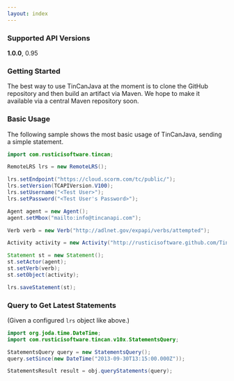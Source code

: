 ```yaml
---
layout: index
---
```


### Supported API Versions

**1.0.0**, 0.95

### Getting Started

The best way to use TinCanJava at the moment is to clone the GitHub repository and then build an artifact via Maven. We hope to make it available via a central Maven repository soon.

### Basic Usage

The following sample shows the most basic usage of TinCanJava, sending a simple statement.

```java
import com.rusticisoftware.tincan;

RemoteLRS lrs = new RemoteLRS();

lrs.setEndpoint("https://cloud.scorm.com/tc/public/");
lrs.setVersion(TCAPIVersion.V100);
lrs.setUsername("<Test User>");
lrs.setPassword("<Test User's Password>");

Agent agent = new Agent();
agent.setMbox("mailto:info@tincanapi.com");

Verb verb = new Verb("http://adlnet.gov/expapi/verbs/attempted");

Activity activity = new Activity("http://rusticisoftware.github.com/TinCanJava");

Statement st = new Statement();
st.setActor(agent);
st.setVerb(verb);
st.setObject(activity);

lrs.saveStatement(st);

```

### Query to Get Latest Statements

(Given a configured `lrs` object like above.)

```java
import org.joda.time.DateTime;
import com.rusticisoftware.tincan.v10x.StatementsQuery;

StatementsQuery query = new StatementsQuery();
query.setSince(new DateTime("2013-09-30T13:15:00.000Z"));

StatementsResult result = obj.queryStatements(query);
```
